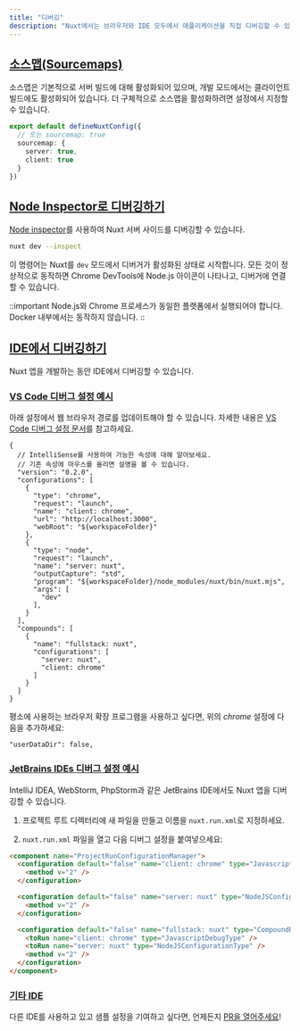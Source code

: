 ```yaml
---
title: "디버깅"
description: "Nuxt에서는 브라우저와 IDE 모두에서 애플리케이션을 직접 디버깅할 수 있습니다."
---
```


## [소스맵(Sourcemaps)](#sourcemaps)

소스맵은 기본적으로 서버 빌드에 대해 활성화되어 있으며, 개발 모드에서는 클라이언트 빌드에도 활성화되어 있습니다. 더 구체적으로 소스맵을 활성화하려면 설정에서 지정할 수 있습니다.

```ts
export default defineNuxtConfig({
  // 또는 sourcemap: true
  sourcemap: {
    server: true,
    client: true
  }
})
```

## [Node Inspector로 디버깅하기](#debugging-with-node-inspector)

[Node inspector](https://nodejs.org/en/learn/getting-started/debugging)를 사용하여 Nuxt 서버 사이드를 디버깅할 수 있습니다.

```bash
nuxt dev --inspect
```
이 명령어는 Nuxt를 `dev` 모드에서 디버거가 활성화된 상태로 시작합니다. 모든 것이 정상적으로 동작하면 Chrome DevTools에 Node.js 아이콘이 나타나고, 디버거에 연결할 수 있습니다.

::important
Node.js와 Chrome 프로세스가 동일한 플랫폼에서 실행되어야 합니다. Docker 내부에서는 동작하지 않습니다.
::

## [IDE에서 디버깅하기](#debugging-in-your-ide)

Nuxt 앱을 개발하는 동안 IDE에서 디버깅할 수 있습니다.

### [VS Code 디버그 설정 예시](#example-vs-code-debug-configuration)

아래 설정에서 웹 브라우저 경로를 업데이트해야 할 수 있습니다. 자세한 내용은 [VS Code 디버그 설정 문서](https://go.microsoft.com/fwlink/?linkid=830387)를 참고하세요.

```json5
{
  // IntelliSense를 사용하여 가능한 속성에 대해 알아보세요.
  // 기존 속성에 마우스를 올리면 설명을 볼 수 있습니다.
  "version": "0.2.0",
  "configurations": [
    {
      "type": "chrome",
      "request": "launch",
      "name": "client: chrome",
      "url": "http://localhost:3000",
      "webRoot": "${workspaceFolder}"
    },
    {
      "type": "node",
      "request": "launch",
      "name": "server: nuxt",
      "outputCapture": "std",
      "program": "${workspaceFolder}/node_modules/nuxt/bin/nuxt.mjs",
      "args": [
        "dev"
      ],
    }
  ],
  "compounds": [
    {
      "name": "fullstack: nuxt",
      "configurations": [
        "server: nuxt",
        "client: chrome"
      ]
    }
  ]
}
```

평소에 사용하는 브라우저 확장 프로그램을 사용하고 싶다면, 위의 _chrome_ 설정에 다음을 추가하세요:

```json5
"userDataDir": false,
```

### [JetBrains IDEs 디버그 설정 예시](#example-jetbrains-ides-debug-configuration)

IntelliJ IDEA, WebStorm, PhpStorm과 같은 JetBrains IDE에서도 Nuxt 앱을 디버깅할 수 있습니다.

1. 프로젝트 루트 디렉터리에 새 파일을 만들고 이름을 `nuxt.run.xml`로 지정하세요.

2. `nuxt.run.xml` 파일을 열고 다음 디버그 설정을 붙여넣으세요:

```html
<component name="ProjectRunConfigurationManager">
  <configuration default="false" name="client: chrome" type="JavascriptDebugType" uri="http://localhost:3000" useFirstLineBreakpoints="true">
    <method v="2" />
  </configuration>

  <configuration default="false" name="server: nuxt" type="NodeJSConfigurationType" application-parameters="dev" path-to-js-file="$PROJECT_DIR$/node_modules/nuxt/bin/nuxt.mjs" working-dir="$PROJECT_DIR$">
    <method v="2" />
  </configuration>

  <configuration default="false" name="fullstack: nuxt" type="CompoundRunConfigurationType">
    <toRun name="client: chrome" type="JavascriptDebugType" />
    <toRun name="server: nuxt" type="NodeJSConfigurationType" />
    <method v="2" />
  </configuration>
</component>
```

### [기타 IDE](#other-ides)

다른 IDE를 사용하고 있고 샘플 설정을 기여하고 싶다면, 언제든지 [PR을 열어주세요](https://github.com/nuxt/nuxt/edit/main/docs/2.guide/3.going-further/9.debugging.md)!
